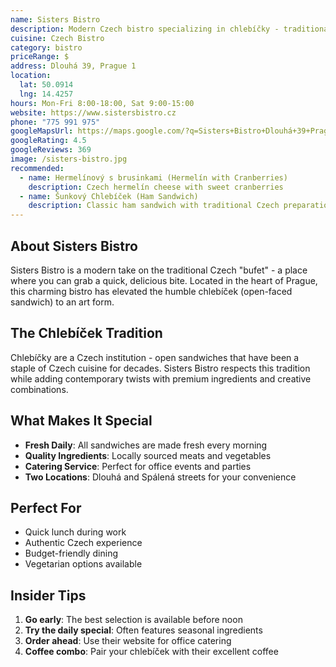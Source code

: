 ```yaml
---
name: Sisters Bistro
description: Modern Czech bistro specializing in chlebíčky - traditional open-faced sandwiches with creative toppings
cuisine: Czech Bistro
category: bistro
priceRange: $
address: Dlouhá 39, Prague 1
location:
  lat: 50.0914
  lng: 14.4257
hours: Mon-Fri 8:00-18:00, Sat 9:00-15:00
website: https://www.sistersbistro.cz
phone: "775 991 975"
googleMapsUrl: https://maps.google.com/?q=Sisters+Bistro+Dlouhá+39+Prague
googleRating: 4.5
googleReviews: 369
image: /sisters-bistro.jpg
recommended:
  - name: Hermelínový s brusinkami (Hermelín with Cranberries)
    description: Czech hermelín cheese with sweet cranberries
  - name: Šunkový Chlebíček (Ham Sandwich)
    description: Classic ham sandwich with traditional Czech preparation
---
```


## About Sisters Bistro

Sisters Bistro is a modern take on the traditional Czech "bufet" - a place where you can grab a quick, delicious bite. Located in the heart of Prague, this charming bistro has elevated the humble chlebíček (open-faced sandwich) to an art form.

## The Chlebíček Tradition

Chlebíčky are a Czech institution - open sandwiches that have been a staple of Czech cuisine for decades. Sisters Bistro respects this tradition while adding contemporary twists with premium ingredients and creative combinations.

## What Makes It Special

- **Fresh Daily**: All sandwiches are made fresh every morning
- **Quality Ingredients**: Locally sourced meats and vegetables
- **Catering Service**: Perfect for office events and parties
- **Two Locations**: Dlouhá and Spálená streets for your convenience

## Perfect For

- Quick lunch during work
- Authentic Czech experience
- Budget-friendly dining
- Vegetarian options available

## Insider Tips

1. **Go early**: The best selection is available before noon
2. **Try the daily special**: Often features seasonal ingredients
3. **Order ahead**: Use their website for office catering
4. **Coffee combo**: Pair your chlebíček with their excellent coffee